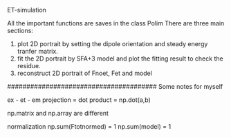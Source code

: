 ET-simulation

All the important functions are saves in the class Polim
There are three main sections:
1. plot 2D portrait by setting the dipole orientation and steady energy tranfer matrix.
2. fit the 2D portrait by SFA+3 model and plot the fitting result to check the residue.
3. reconstruct 2D portrait of Fnoet, Fet and model




#######################################
Some notes for myself

ex - et - em
projection = dot product = np.dot(a,b)

np.matrix and np.array are different

normalization
np.sum(Ftotnormed) = 1 
np.sum(model) = 1
